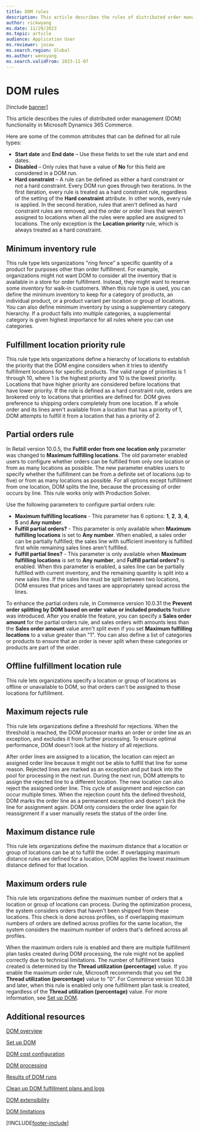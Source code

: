 ```yaml
---
title: DOM rules
description: This article describes the rules of distributed order management (DOM) functionality in Microsoft Dynamics 365 Commerce.
author: rickwyang
ms.date: 11/29/2023
ms.topic: article
audience: Application User
ms.reviewer: josaw
ms.search.region: Global
ms.author: wenxyang
ms.search.validFrom: 2023-11-07
---
```


# DOM rules

[!include [banner](includes/banner.md)]

This article describes the rules of distributed order management (DOM) functionality in Microsoft Dynamics 365 Commerce.

Here are some of the common attributes that can be defined for all rule types:

- **Start date** and **End date** – Use these fields to set the rule start and end dates.
- **Disabled** – Only rules that have a value of **No** for this field are considered in a DOM run.
- **Hard constraint** – A rule can be defined as either a hard constraint or not a hard constraint. Every DOM run goes through two iterations. In the first iteration, every rule is treated as a hard constraint rule, regardless of the setting of the **Hard constraint** attribute. In other words, every rule is applied. In the second iteration, rules that aren't defined as hard constraint rules are removed, and the order or order lines that weren't assigned to locations when all the rules were applied are assigned to locations. The only exception is the **Location priority** rule, which is always treated as a hard constraint.

## Minimum inventory rule

This rule type lets organizations "ring fence" a specific quantity of a product for purposes other than order fulfillment. For example, organizations might not want DOM to consider all the inventory that is available in a store for order fulfillment. Instead, they might want to reserve some inventory for walk-in customers. When this rule type is used, you can define the minimum inventory to keep for a category of products, an individual product, or a product variant per location or group of locations. You can also define minimum inventory by using a supplementary category hierarchy. If a product falls into multiple categories, a supplemental category is given highest importance for all rules where you can use categories.

## Fulfillment location priority rule

This rule type lets organizations define a hierarchy of locations to establish the priority that the DOM engine considers when it tries to identify fulfillment locations for specific products. The valid range of priorities is 1 through 10, where 1 is the highest priority and 10 is the lowest priority. Locations that have higher priority are considered before locations that have lower priority. If the rule is defined as a hard constraint rule, orders are brokered only to locations that priorities are defined for. DOM gives preference to shipping orders completely from one location. If a whole order and its lines aren't available from a location that has a priority of 1, DOM attempts to fulfill it from a location that has a priority of 2.

## Partial orders rule

In Retail version 10.0.5, the **Fulfill order from one location only** parameter was changed to **Maximum fulfilling locations**. The old parameter enabled users to configure whether orders can be fulfilled from only one location or from as many locations as possible. The new parameter enables users to specify whether the fulfillment can be from a definite set of locations (up to five) or from as many locations as possible. For all options except fulfillment from one location, DOM splits the line, because the processing of order occurs by line. This rule works only with Production Solver.

Use the following parameters to configure partial orders rule:
- **Maximum fulfilling locations** - This parameter has 6 options: **1**, **2**, **3**, **4**, **5** and **Any number**.
- **Fulfill partial orders?** - This parameter is only available when **Maximum fulfilling locations** is set to **Any number**. When enabled, a sales order can be partially fulfilled; the sales line with sufficient inventory is fulfilled first while remaining sales lines aren't fulfilled.
- **Fulfill partial lines?** - This parameter is only available when **Maximum fulfilling locations** is set to **Any number**, and **Fulfill partial orders?** is enabled. When this parameter is enabled, a sales line can be partially fulfilled with current inventory, and the remaining quantity is split into a new sales line. If the sales line must be split between two locations, DOM ensures that prices and taxes are appropriately spread across the lines.

To enhance the partial orders rule, in Commerce version 10.0.31 the **Prevent order splitting by DOM based on order value or included products** feature was introduced. After you enable the feature, you can specify a **Sales order amount** for the partial orders rule, and sales orders with amounts less than the **Sales order amount** value aren't split even if you set **Maximum fulfilling locations** to a value greater than "1". You can also define a list of categories or products to ensure that an order is never split when these categories or products are part of the order.

## Offline fulfillment location rule

This rule lets organizations specify a location or group of locations as offline or unavailable to DOM, so that orders can't be assigned to those locations for fulfillment.

## Maximum rejects rule

This rule lets organizations define a threshold for rejections. When the threshold is reached, the DOM processor marks an order or order line as an exception, and excludes it from further processing. To ensure optimal performance, DOM doesn't look at the history of all rejections.

After order lines are assigned to a location, the location can reject an assigned order line because it might not be able to fulfill that line for some reason. Rejected lines are marked as an exception and put back into the pool for processing in the next run. During the next run, DOM attempts to assign the rejected line to a different location. The new location can also reject the assigned order line. This cycle of assignment and rejection can occur multiple times. When the rejection count hits the defined threshold, DOM marks the order line as a permanent exception and doesn't pick the line for assignment again. DOM only considers the order line again for reassignment if a user manually resets the status of the order line.

## Maximum distance rule

This rule lets organizations define the maximum distance that a location or group of locations can be at to fulfill the order. If overlapping maximum distance rules are defined for a location, DOM applies the lowest maximum distance defined for that location.

## Maximum orders rule

This rule lets organizations define the maximum number of orders that a location or group of locations can process. During the optimization process, the system considers orders that haven't been shipped from these locations. This check is done across profiles, so if overlapping maximum numbers of orders are defined across profiles for the same location, the system considers the maximum number of orders that's defined across all profiles.

When the maximum orders rule is enabled and there are multiple fulfillment plan tasks created during DOM processing, the rule might not be applied correctly due to technical limitations. The number of fulfillment tasks created is determined by the **Thread utilization (percentage)** value. If you enable the maximum order rule, Microsoft recommends that you set the **Thread utilization (percentage)** value to "0". For Commerce version 10.0.38 and later, when this rule is enabled only one fulfillment plan task is created, regardless of the **Thread utilization (percentage)** value. For more information, see [Set up DOM](dom-set-up.md).

## Additional resources

[DOM overview](dom.md)

[Set up DOM](dom-set-up.md)

[DOM cost configuration](dom-costs.md)

[DOM processing](dom-processing.md)

[Results of DOM runs](dom-runs-results.md)

[Clean up DOM fulfillment plans and logs](dom-clean-up.md)

[DOM extensibility](dom-extensibility.md)

[DOM limitations](dom-limitations.md)


[!INCLUDE[footer-include](../includes/footer-banner.md)]
